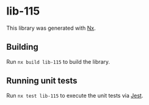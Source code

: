 # lib-115

This library was generated with [Nx](https://nx.dev).

## Building

Run `nx build lib-115` to build the library.

## Running unit tests

Run `nx test lib-115` to execute the unit tests via [Jest](https://jestjs.io).
